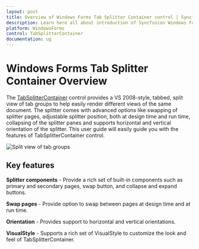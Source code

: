 ```yaml
---
layout: post
title: Overview of Windows Forms Tab Splitter Container control | Syncfusion
description: Learn here all about introduction of Syncfusion Windows Forms Tab Splitter Container control, its elements and more details.
platform: WindowsForms
control: TabSplitterContainer 
documentation: ug
---
```


# Windows Forms Tab Splitter Container Overview

The [TabSplitterContainer](https://help.syncfusion.com/cr/windowsforms/Syncfusion.Windows.Forms.Tools.TabSplitterContainer.html) control provides a VS 2008-style, tabbed, split view of tab groups to help easily render different views of the same document. The splitter comes with advanced options like swapping of splitter pages, adjustable splitter position, both at design time and run time, collapsing of the splitter panes and supports horizontal and vertical orientation of the splitter. This user guide will easily guide you with the features of TabSplitterContainer control.

![Split view of tab groups](Overview_images/Overview_img5.jpeg)

## Key features

**Splitter components** - Provide a rich set of built-in components such as primary and secondary pages, swap button, and collapse and expand buttons.

**Swap pages** - Provide option to swap between pages at design time and at run time.

**Orientation** - Provides support to horizontal and vertical orientations.

**VisualStyle** - Supports a rich set of VisualStyle to customize the look and feel of TabSplitterContainer.

